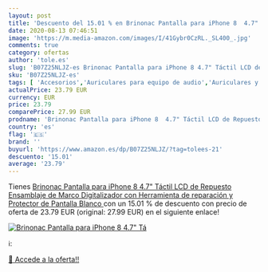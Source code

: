 ```yaml
---
layout: post
title: 'Descuento del 15.01 % en Brinonac Pantalla para iPhone 8  4.7" Tá'
date: 2020-08-13 07:46:51
image: 'https://m.media-amazon.com/images/I/41Gybr0CzRL._SL400_.jpg'
comments: true
category: ofertas
author: 'tole.es'
slug: 'B07Z25NLJZ-es Brinonac Pantalla para iPhone 8 4.7" Táctil LCD de...'
sku: 'B07Z25NLJZ-es'
tags: [ 'Accesorios','Auriculares para equipo de audio','Auriculares y accesorios','Cables USB','Cables y accesorios','Cables y conectores','Electrónica','Informática','iphone', ]
actualPrice: 23.79 EUR
currency: EUR
price: 23.79
comparePrice: 27.99 EUR
prodname: 'Brinonac Pantalla para iPhone 8  4.7" Táctil LCD de Repuesto Ensamblaje de Marco Digitalizador con Herramienta de reparación y Protector de Pantalla  Blanco '
country: 'es'
flag: '🇪🇸'
brand: ''
buyurl: 'https://www.amazon.es/dp/B07Z25NLJZ/?tag=tolees-21'
descuento: '15.01'
average: '23.79'
---
```


Tienes [Brinonac Pantalla para iPhone 8  4.7" Táctil LCD de Repuesto Ensamblaje de Marco Digitalizador con Herramienta de reparación y Protector de Pantalla  Blanco ](https://www.amazon.es/dp/B07Z25NLJZ/?tag=tolees-21) con un 15.01 % de descuento con precio de oferta de 23.79 EUR (original: 27.99 EUR) en el siguiente enlace!

[![Brinonac Pantalla para iPhone 8  4.7" Tá](https://m.media-amazon.com/images/I/41Gybr0CzRL._SL400_.jpg)](https://www.amazon.es/dp/B07Z25NLJZ/?tag=tolees-21)

ℹ️:


[🛒 Accede a la oferta!!](https://www.amazon.es/dp/B07Z25NLJZ/?tag=tolees-21)
